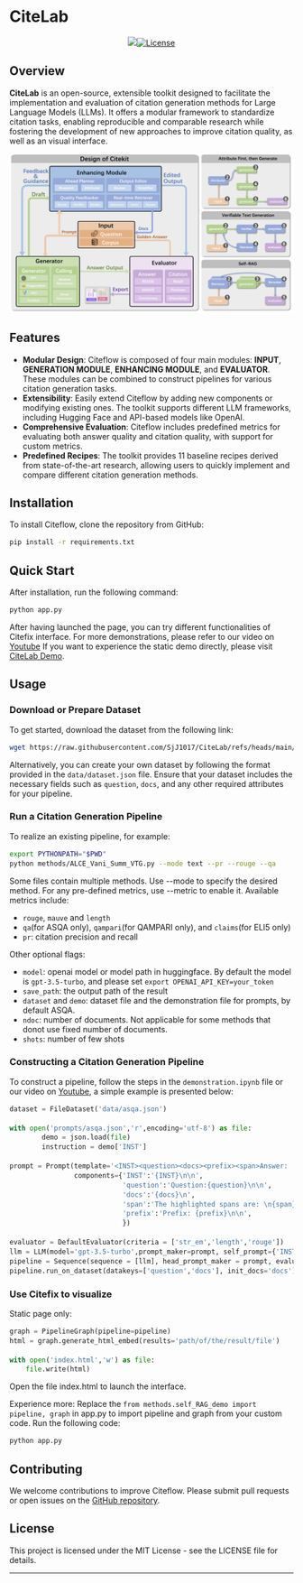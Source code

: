 # CiteLab

<div align="center">
<a href="///" target="_blank"><img src=//></a><a href="https://github.com/SjJ1017/Citeflow/blob/main/LICENSE"><img alt="License" src="https://img.shields.io/badge/LICENSE-MIT-green"></a>
</div>

## Overview

**CiteLab** is an open-source, extensible toolkit designed to facilitate the implementation and evaluation of citation generation methods for Large Language Models (LLMs). It offers a modular framework to standardize citation tasks, enabling reproducible and comparable research while fostering the development of new approaches to improve citation quality, as well as an visual interface.

![Citeflow Design](asset/design.png)

## Features

+ **Modular Design**: Citeflow is composed of four main modules: **INPUT**, **GENERATION MODULE**, **ENHANCING MODULE**, and **EVALUATOR**. These modules can be combined to construct pipelines for various citation generation tasks.
+ **Extensibility**: Easily extend Citeflow by adding new components or modifying existing ones. The toolkit supports different LLM frameworks, including Hugging Face and API-based models like OpenAI.
+ **Comprehensive Evaluation**: Citeflow includes predefined metrics for evaluating both answer quality and citation quality, with support for custom metrics.
+ **Predefined Recipes**: The toolkit provides 11 baseline recipes derived from state-of-the-art research, allowing users to quickly implement and compare different citation generation methods.

## Installation

To install Citeflow, clone the repository from GitHub:

```bash
pip install -r requirements.txt
```


## Quick Start

After installation, run the following command:
```python
python app.py
```
After having launched the page, you can try different functionalities of Citefix interface. For more demonstrations, please refer to our video on [Youtube](https://youtu.be/aWuIG2OY7e8)
If you want to experience the static demo directly, please visit [CiteLab Demo](https://sjj1017.github.io/CiteLab25/).

## Usage

### Download or Prepare Dataset

To get started, download the dataset from the following link:

```bash
wget https://raw.githubusercontent.com/SjJ1017/CiteLab/refs/heads/main/data/asqa_eval_gtr_top100.json -O data/asqa_eval_gtr_top100.json
```

Alternatively, you can create your own dataset by following the format provided in the `data/dataset.json` file. Ensure that your dataset includes the necessary fields such as `question`, `docs`, and any other required attributes for your pipeline.

### Run a Citation Generation Pipeline

To realize an existing pipeline, for example:

```bash
export PYTHONPATH="$PWD"
python methods/ALCE_Vani_Summ_VTG.py --mode text --pr --rouge --qa
```

Some files contain multiple methods. Use --mode to specify the desired method. For any pre-defined metrics, use --metric to enable it. Available metrics include:
- `rouge`, `mauve` and `length`
- `qa`(for ASQA only), `qampari`(for QAMPARI only), and `claims`(for ELI5 only)
- `pr`: citation precision and recall

Other optional flags:
- `model`: openai model or model path in huggingface. By default the model is `gpt-3.5-turbo`, and please set `export OPENAI_API_KEY=your_token`
- `save_path`: the output path of the result
- `dataset` and `demo`: dataset file and the demonstration file for prompts, by default ASQA.
- `ndoc`: number of documents. Not applicable for some methods that donot use fixed number of documents.
- `shots`: number of few shots

### Constructing a Citation Generation Pipeline
To construct a pipeline, follow the steps in the `demonstration.ipynb` file or our video on [Youtube](https://youtu.be/KaNICbbmCn0), a simple example is presented below:

```python
dataset = FileDataset('data/asqa.json')

with open('prompts/asqa.json','r',encoding='utf-8') as file:
        demo = json.load(file)
        instruction = demo['INST']

prompt = Prompt(template='<INST><question><docs><prefix><span>Answer: ',
                components={'INST':'{INST}\n\n', 
                            'question':'Question:{question}\n\n',
                            'docs':'{docs}\n',
                            'span':'The highlighted spans are: \n{span}\n\n',
                            'prefix':'Prefix: {prefix}\n\n',
                            })

evaluator = DefaultEvaluator(criteria = ['str_em','length','rouge'])
llm = LLM(model='gpt-3.5-turbo',prompt_maker=prompt, self_prompt={'INST':instruction})
pipeline = Sequence(sequence = [llm], head_prompt_maker = prompt, evaluator = evaluator, dataset = dataset)
pipeline.run_on_dataset(datakeys=['question','docs'], init_docs='docs')
```

### Use Citefix to visualize

Static page only:
```python
graph = PipelineGraph(pipeline=pipeline)
html = graph.generate_html_embed(results='path/of/the/result/file')

with open('index.html','w') as file:
    file.write(html)
```
Open the file index.html to launch the interface.

Experience more:
Replace the `from methods.self_RAG_demo import pipeline, graph` in app.py to import pipeline and graph from your custom code.
Run the following code: 
```python
python app.py
```

## Contributing

We welcome contributions to improve Citeflow. Please submit pull requests or open issues on the [GitHub repository](https://github.com/SjJ1017/Citeflow).

## License

This project is licensed under the MIT License - see the LICENSE file for details.


------
